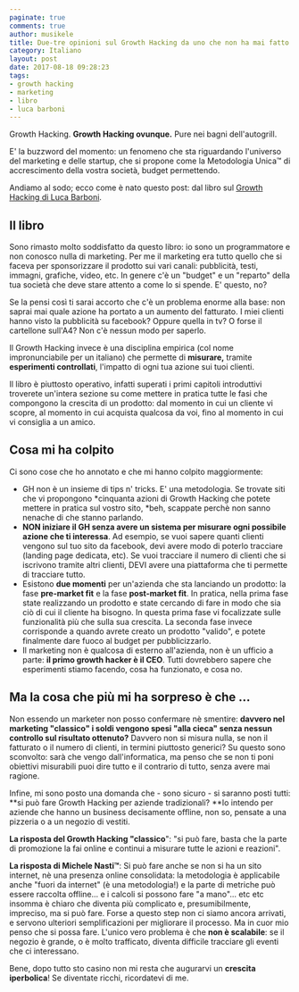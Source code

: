 ```yaml
---
paginate: true
comments: true
author: musikele
title: Due-tre opinioni sul Growth Hacking da uno che non ha mai fatto nulla di marketing
category: Italiano
layout: post
date: 2017-08-18 09:28:23
tags:
- growth hacking
- marketing
- libro
- luca barboni
---
```



Growth Hacking. **Growth Hacking ovunque.** Pure nei bagni dell'autogrill.

E' la buzzword del momento: un fenomeno che sta riguardando l'universo del marketing e delle startup, che si propone come la Metodologia Unica™ di accrescimento della vostra società, budget permettendo.

Andiamo al sodo; ecco come è nato questo post: dal libro sul [Growth Hacking di Luca Barboni](http://amzn.to/2wfS2LO).

[](http://amzn.to/2wfS2LO)[](http://amzn.to/2wfS2LO)

## Il libro

Sono rimasto molto soddisfatto da questo libro: io sono un programmatore e non conosco nulla di marketing. Per me il marketing era tutto quello che si faceva per sponsorizzare il prodotto sui vari canali: pubblicità, testi, immagni, grafiche, video, etc. In genere c'è un "budget" e un "reparto" della tua società che deve stare attento a come lo si spende. E' questo, no?

Se la pensi così ti sarai accorto che c'è un problema enorme alla base: non saprai mai quale azione ha portato a un aumento del fatturato. I miei clienti hanno visto la pubblicità su facebook? Oppure quella in tv? O forse il cartellone sull'A4? Non c'è nessun modo per saperlo.

Il Growth Hacking invece è una disciplina empirica (col nome impronunciabile per un italiano) che permette di **misurare,** tramite **esperimenti controllati**, l'impatto di ogni tua azione sui tuoi clienti.

Il libro è piuttosto operativo, infatti superati i primi capitoli introduttivi troverete un'intera sezione su come mettere in pratica tutte le fasi che compongono la crescita di un prodotto: dal momento in cui un cliente vi scopre, al momento in cui acquista qualcosa da voi, fino al momento in cui vi consiglia a un amico.

## Cosa mi ha colpito

Ci sono cose che ho annotato e che mi hanno colpito maggiormente:

* GH non è un insieme di tips n' tricks. E' una metodologia. Se trovate siti che vi propongono *cinquanta azioni di Growth Hacking che potete mettere in pratica sul vostro sito, *beh, scappate perchè non sanno nenache di che stanno parlando.
* **NON iniziare il GH senza avere un sistema per misurare ogni possibile azione che ti interessa**. Ad esempio, se vuoi sapere quanti clienti vengono sul tuo sito da facebook, devi avere modo di poterlo tracciare (landing page dedicata, etc). Se vuoi tracciare il numero di clienti che si iscrivono tramite altri clienti, DEVI avere una piattaforma che ti permette di tracciare tutto.
* Esistono **due momenti** per un'azienda che sta lanciando un prodotto: la fase **pre-market fit** e la fase **post-market fit**. In pratica, nella prima fase state realizzando un prodotto e state cercando di fare in modo che sia ciò di cui il cliente ha bisogno. In questa prima fase vi focalizzate sulle funzionalità più che sulla sua crescita. La seconda fase invece corrisponde a quando avrete creato un prodotto "valido", e potete finalmente dare fuoco al budget per pubblicizzarlo.
* Il marketing non è qualcosa di esterno all'azienda, non è un ufficio a parte: **il primo growth hacker è il CEO**. Tutti dovrebbero sapere che esperimenti stiamo facendo, cosa ha funzionato, e cosa no.

## Ma la cosa che più mi ha sorpreso è che ...

Non essendo un marketer non posso confermare nè smentire: **davvero nel marketing "classico" i soldi vengono spesi "alla cieca" senza nessun controllo sul risultato ottenuto?** Davvero non si misura nulla, se non il fatturato o il numero di clienti, in termini piuttosto generici? Su questo sono sconvolto: sarà che vengo dall'informatica, ma penso che se non ti poni obiettivi misurabili puoi dire tutto e il contrario di tutto, senza avere mai ragione.

Infine, mi sono posto una domanda che - sono sicuro - si saranno posti tutti: **si può fare Growth Hacking per aziende tradizionali? **Io intendo per aziende che hanno un business decisamente offline, non so, pensate a una pizzeria o a un negozio di vestiti.

**La risposta del Growth Hacking "classico**": "si può fare, basta che la parte di promozione la fai online e continui a misurare tutte le azioni e reazioni".

**La risposta di Michele Nasti™**: Si può fare anche se non si ha un sito internet, nè una presenza online consolidata: la metodologia è applicabile anche "fuori da internet" (è una metodologia!) e la parte di metriche può essere raccolta offline... e i calcoli si possono fare "a mano"... etc etc insomma è chiaro che diventa più complicato e, presumibilmente, impreciso, ma si può fare. Forse a questo step non ci siamo ancora arrivati, e servono ulteriori semplificazioni per migliorare il processo. Ma in cuor mio penso che si possa fare. L'unico vero problema è che **non è scalabile**: se il negozio è grande, o è molto trafficato, diventa difficile tracciare gli eventi che ci interessano.

Bene, dopo tutto sto casino non mi resta che augurarvi un **crescita iperbolica**! Se diventate ricchi, ricordatevi di me.

